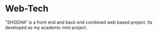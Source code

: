 # Web-Tech
"SHODHA" is a front end and back end combined web based project. Its developed as my academic mini project.
